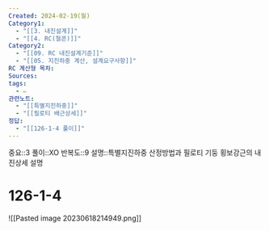 ```yaml
---
Created: 2024-02-19(월)
Category1:
  - "[[3. 내진설계]]"
  - "[[4. RC(철콘)]]"
Category2:
  - "[[09. RC 내진설계기준]]"
  - "[[05. 지진하중 계산, 설계요구사항]]"
RC 계산형 목차: 
Sources: 
tags:
  - ✏️
관련노트:
  - "[[특별지진하중]]"
  - "[[필로티 배근상세]]"
정답:
  - "[[126-1-4 풀이]]"
---
```

중요::3
풀이::XO
반복도::9
설명::특별지진하중 산정방법과 필로티 기둥 횡보강근의 내진상세 설명
#  126-1-4

![[Pasted image 20230618214949.png]]